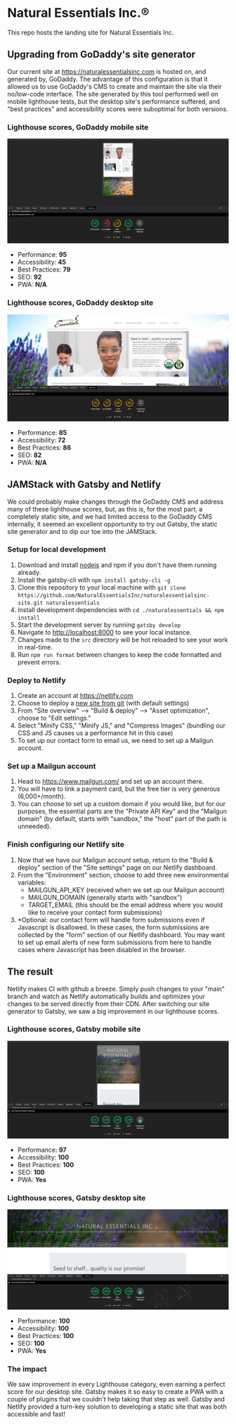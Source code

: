 # Natural Essentials Inc.®

This repo hosts the landing site for Natural Essentials Inc.

## Upgrading from GoDaddy's site generator 

Our current site at <https://naturalessentialsinc.com> is hosted on, and
generated by, GoDaddy. The advantage of this configuration is that it allowed
us to use GoDaddy's CMS to create and maintain the site via their no/low-code
interface. The site generated by this tool performed well on mobile lighthouse
tests, but the desktop site's performance suffered, and "best practices" and
accessibility scores were suboptimal for both versions.

### Lighthouse scores, GoDaddy mobile site

![Old site (GoDaddy), lighthouse scores, mobile][1]

- Performance: **95**
- Accessibility: **45**
- Best Practices: **79**
- SEO: **92**
- PWA: **N/A**

### Lighthouse scores, GoDaddy desktop site

![Old site (GoDaddy), lighthouse scores, desktop][2]

- Performance: **85**
- Accessibility: **72**
- Best Practices: **86**
- SEO: **82**
- PWA: **N/A**

## JAMStack with Gatsby and Netlify

We could probably make changes through the GoDaddy CMS and address many of these
lighthouse scores, but, as this is, for the most part, a completely static site,
and we had limited access to the GoDaddy CMS internally, it seemed an excellent
opportunity to try out Gatsby, the static site generator and to dip our toe into
the JAMStack.

### Setup for local development

1. Download and install [nodejs][3] and npm if you don't have them running
   already.
2. Install the gatsby-cli with `npm install gatsby-cli -g`
3. Clone this repository to your local machine with `git clone
   https://github.com/NaturalEssentialsInc/naturalessentialsinc-site.git
   naturalessentials`
4. Install development dependencies with `cd ./naturalessentials && npm install`
5. Start the development server by running `gatsby develop`
6. Navigate to <http://localhost:8000> to see your local instance.
7. Changes made to the `src` directory will be hot reloaded to see your work in
   real-time.
8. Run `npm run format` between changes to keep the code formatted and prevent
   errors.

### Deploy to Netlify

1. Create an account at <https://netlify.com>
2. Choose to deploy a [new site from git][4] (with default settings)
3. From "Site overview" --> "Build & deploy" --> "Asset optimization", choose to
   "Edit settings."
4. Select "Minify CSS," "Minify JS," and "Compress Images" (bundling our CSS and
   JS causes us a performance hit in this case)
5. To set up our contact form to email us, we need to set up a Mailgun account.

### Set up a Mailgun account

1. Head to <https://www.mailgun.com/> and set up an account there.
2. You will have to link a payment card, but the free tier is very generous
   (6,000+/month).
3. You can choose to set up a custom domain if you would like, but for our
   purposes, the essential parts are the "Private API Key" and the "Mailgun
   domain" (by default, starts with "sandbox," the "host" part of the path is
   unneeded).

### Finish configuring our Netlify site

1. Now that we have our Mailgun account setup, return to the "Build & deploy"
   section of the "Site settings" page on our Netlify dashboard.
2. From the "Environment" section, choose to add three new environmental
   variables:
   - MAILGUN_API_KEY (received when we set up our Mailgun account)
   - MAILGUN_DOMAIN (generally starts with "sandbox")
   - TARGET_EMAIL (this should be the email address where you would like to
     receive your contact form submissions)
3. \*Optional: our contact form will handle form submissions even if Javascript
   is disallowed.  In these cases, the form submissions are collected by the
   "form" section of our Netlify dashboard.  You may want to set up email alerts
   of new form submissions from here to handle cases where Javascript has been
   disabled in the browser.

## The result

Netlify makes CI with github a breeze.  Simply push changes to your "main"
branch and watch as Netlify automatically builds and optimizes your changes to
be served directly from their CDN.  After switching our site generator to
Gatsby, we saw a big improvement in our lighthouse scores.

### Lighthouse scores, Gatsby mobile site

![New site (Gatsby), lighthouse scores, mobile][5]

- Performance: **97**
- Accessibility: **100**
- Best Practices: **100**
- SEO: **100**
- PWA: **Yes**

### Lighthouse scores, Gatsby desktop site

![New site (Gatsby), lighthouse scores, desktop][6]

- Performance: **100**
- Accessibility: **100**
- Best Practices: **100**
- SEO: **100**
- PWA: **Yes**

### The impact

We saw improvement in every Lighthouse category, even earning a perfect score
for our desktop site.  Gatsby makes it so easy to create a PWA with a couple of
plugins that we couldn't help taking that step as well.  Gatsby and Netlify
provided a turn-key solution to developing a static site that was both
accessible and fast!

[1]: ./src/images/mobile-tests-old-site.webp (Mobile scores)
[2]: ./src/images/desktop-performance-old-site.webp (Desktop scores)
[3]: <https://nodejs.org/en/download/package-manager/> "NodeJS"
[4]: <https://app.netlify.com/start> "New site from Git"
[5]: ./src/images/mobile-test-new-site.jpg (Mobile scores)
[6]: ./src/images/desktop-performance-new-site.jpg (Desktop scores)
